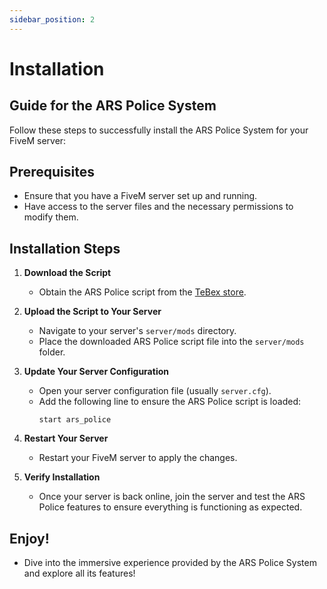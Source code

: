 ```yaml
---
sidebar_position: 2
---
```


# Installation

## Guide for the ARS Police System

Follow these steps to successfully install the ARS Police System for your FiveM server:

## Prerequisites

- Ensure that you have a FiveM server set up and running.
- Have access to the server files and the necessary permissions to modify them.

## Installation Steps

1. **Download the Script**

   - Obtain the ARS Police script from the [TeBex store](https://store.amirobin.dev/ars-police).

2. **Upload the Script to Your Server**

   - Navigate to your server's `server/mods` directory.
   - Place the downloaded ARS Police script file into the `server/mods` folder.

3. **Update Your Server Configuration**

   - Open your server configuration file (usually `server.cfg`).
   - Add the following line to ensure the ARS Police script is loaded:
     ```plaintext
     start ars_police
     ```

4. **Restart Your Server**

   - Restart your FiveM server to apply the changes.

5. **Verify Installation**
   - Once your server is back online, join the server and test the ARS Police features to ensure everything is functioning as expected.

## Enjoy!

- Dive into the immersive experience provided by the ARS Police System and explore all its features!
